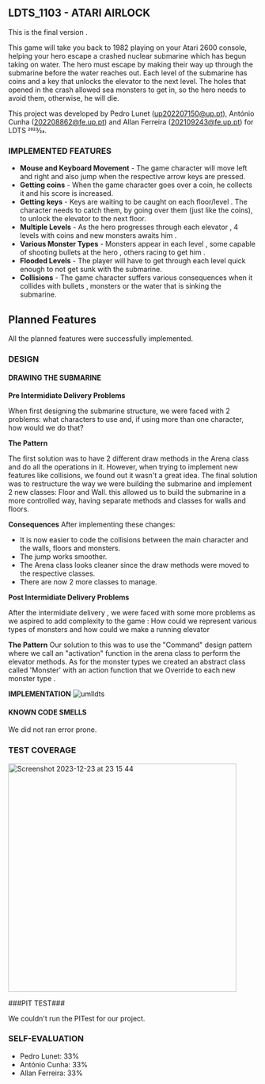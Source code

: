 ## LDTS_1103 - ATARI AIRLOCK

This is the final version .

This game will take you back to 1982 playing on your Atari 2600 console, helping your hero escape a crashed nuclear submarine which has begun taking on water. The hero must escape by making their way up through the submarine before the water reaches out. Each level of the submarine has coins and a key that unlocks the elevator to the next level.
The holes that opened in the crash allowed sea monsters to get in, so the hero needs to avoid them, otherwise, he will die.

This project was developed by Pedro Lunet (up202207150@up.pt), António Cunha (202208862@fe.up.pt) and Allan Ferreira (202109243@fe.up.pt) for LDTS 2023⁄24.

### IMPLEMENTED FEATURES

- **Mouse and Keyboard Movement** - The game character will move left and right and also jump when the respective arrow keys are pressed.
- **Getting coins** - When the game character goes over a coin, he collects it and his score is increased.
- **Getting keys** - Keys are waiting to be caught on each floor/level . The character needs to catch them, by going over them (just like the coins), to unlock the elevator to the next floor.
- **Multiple Levels** - As the hero progresses through each elevator , 4 levels with coins and new monsters awaits him .
- **Various Monster Types** - Monsters appear in each level , some capable of shooting bullets at the hero , others racing to get him .
- **Flooded Levels** - The player will have to get through each level quick enough to not get sunk with the submarine.
- **Collisions** - The game character suffers various consequences when it collides with bullets , monsters or the water that is sinking the submarine.


## Planned Features

All the planned features were successfully implemented.

### DESIGN

#### DRAWING THE SUBMARINE

**Pre Intermidiate Delivery Problems**

When first designing the submarine structure, we were faced with 2 problems: what characters to use and, if using more than one character, how would we do that?

**The Pattern**

The first solution was to have 2 different draw methods in the Arena class and do all the operations in it. However, when trying to implement new features like collisions, we found out it wasn't a great idea. The final solution was to restructure the way we were building the submarine and implement 2 new classes: Floor and Wall. this allowed us to build the submarine in a more controlled way, having separate methods and classes for walls and floors.

**Consequences**
After implementing these changes:

- It is now easier to code the collisions between the main character and the walls, floors and monsters.
- The jump works smoother.
- The Arena class looks cleaner since the draw methods were moved to the respective classes.
- There are now 2 more classes to manage.



**Post Intermidiate Delivery Problems**

After the intermidiate delivery , we were faced with some more problems as we aspired to add complexity to the game : How could we represent various types of monsters and how could we make a running elevator

**The Pattern**
Our solution to this was to use the "Command" design pattern where we call an "activation" function in the arena class to perform the elevator methods. As for the monster types we created an abstract class called 'Monster' with an action function that we Override to each new monster type .

**IMPLEMENTATION**
![umlldts](https://github.com/FEUP-LDTS-2023/project-l11gr03/assets/142496110/db4e2837-a795-450b-942b-597860b785c7)

#### KNOWN CODE SMELLS

We did not ran error prone.

### TEST COVERAGE

<img width="461" alt="Screenshot 2023-12-23 at 23 15 44" src="https://github.com/FEUP-LDTS-2023/project-l11gr03/assets/142496110/520c5be3-25e7-43a5-9a4a-10dd0b150d34">

###PIT TEST###

We couldn't run the PITest for our project.

### SELF-EVALUATION

- Pedro Lunet: 33%
- António Cunha: 33%
- Allan Ferreira: 33%




